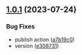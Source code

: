 

## [1.0.1](https://github.com/MarshallChang/Manyi-transformer/compare/v1.4.0...v1.0.1) (2023-07-24)


### Bug Fixes

* publish action ([a7b19c0](https://github.com/MarshallChang/Manyi-transformer/commit/a7b19c00a89fd921e62486dd10152cfb7243e058))
* version ([e308731](https://github.com/MarshallChang/Manyi-transformer/commit/e308731b46221dcc4e141e3b6ef90091016cab9c))